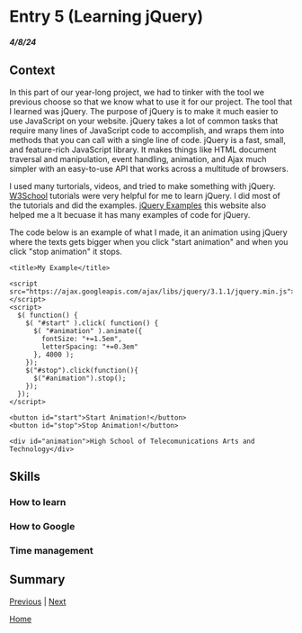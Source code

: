 # Entry 5 (Learning jQuery)
##### 4/8/24
## Context 
In this part of our year-long project, we had to tinker with the tool we previous choose so that we know what to use it for our project. The tool that I learned was jQuery. The purpose of jQuery is to make it much easier to use JavaScript on your website. jQuery takes a lot of common tasks that require many lines of JavaScript code to accomplish, and wraps them into methods that you can call with a single line of code. jQuery is a fast, small, and feature-rich JavaScript library. It makes things like HTML document traversal and manipulation, event handling, animation, and Ajax much simpler with an easy-to-use API that works across a multitude of browsers.

I used many turtorials, videos, and tried to make something with jQuery. [W3School](https://www.w3schools.com/jquERy/default.asp) tutorials were very helpful for me to learn jQuery. I did most of the tutorials and did the examples. [jQuery Examples](https://www.quackit.com/jquery/examples/) this website also helped me a lt becuase it has many examples of code for jQuery.

The code below is an example of what I made, it an animation using jQuery where the texts gets bigger when you click "start animation" and when you click "stop animation" it stops.

```<!DOCTYPE html>
<title>My Example</title>

<script src="https://ajax.googleapis.com/ajax/libs/jquery/3.1.1/jquery.min.js"></script>
<script>
  $( function() {
    $( "#start" ).click( function() {
      $( "#animation" ).animate({
        fontSize: "+=1.5em",
        letterSpacing: "+=0.3em"
      }, 4000 );   
    });
    $("#stop").click(function(){
      $("#animation").stop();
    });    
  });
</script>

<button id="start">Start Animation!</button>
<button id="stop">Stop Animation!</button>

<div id="animation">High School of Telecomunications Arts and Technology</div>

```
## Skills 
### How to learn

### How to Google

### Time management

## Summary 

[Previous](entry04.md) | [Next](entry06.md)

[Home](../README.md)
